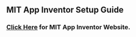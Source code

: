 ## MIT App Inventor Setup Guide 
### [Click Here](http://ai2.appinventor.mit.edu/) for MIT App Inventor Website.
